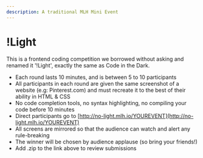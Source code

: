 ```yaml
---
description: A traditional MLH Mini Event
---
```


# !Light

This is a frontend coding competition we borrowed without asking and renamed it '!Light', exactly the same as Code in the Dark.

* Each round lasts 10 minutes, and is between 5 to 10 participants
* All participants in each round are given the same screenshot of a website \(e.g: Pinterest.com\) and must recreate it to the best of their ability in HTML & CSS
* No code completion tools, no syntax highlighting, no compiling your code before 10 minutes
* Direct participants go to [http://no-light.mlh.io/YOUREVENT](http://no-light.mlh.io/YOUREVENT)
* All screens are mirrored so that the audience can watch and alert any rule-breaking
* The winner will be chosen by audience applause \(so bring your friends!\)
* Add .zip to the link above to review submissions

